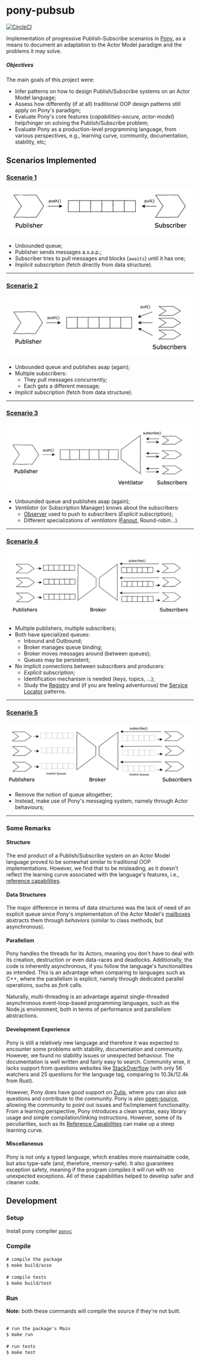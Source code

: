 # pony-pubsub

[![CircleCI](https://circleci.com/gh/antonioalmeida/feup-asso.svg?style=svg)](https://circleci.com/gh/antonioalmeida/feup-asso)

Implementation of progressive Publish-Subscribe scenarios in [Pony](https://ponylang.io), as a means to document an adaptation to the Actor Model paradigm and the problems it may solve.

##### Objectives
The main goals of this project were:

* Infer patterns on how to design Publish/Subscribe systems on an Actor Model language;
* Assess how differently (if at all) traditional OOP design patterns still apply on Pony's paradigm;
* Evaluate Pony's core features (*capabilities-secure, actor-model*) help/hinger on solving the Publish/Subscribe problem;
* Evaluate Pony as a production-level programming language, from various perspectives, e.g., learning curve, community, documentation, stability, etc;

## Scenarios Implemented

### [Scenario 1](https://github.com/antonioalmeida/feup-asso/tree/scenario1)

![scenario-1](assets/scenario-1.png)

* Unbounded queue;
* Publisher sends messages a.s.a.p.;
* Subscriber tries to pull messages and blocks (`awaits`) until it has one;
* *Implicit* subscription (fetch directly from data structure).

----

### [Scenario 2](https://github.com/antonioalmeida/feup-asso/tree/scenario2)

![scenario-2](assets/scenario-2.png)

* Unbounded queue and publishes asap (again);
* Multiple subscribers:
    * They pull messages concurrently;
    * Each gets a different message;
* *Implicit* subscription (fetch from data structure).

----

### [Scenario 3](https://github.com/antonioalmeida/feup-asso/tree/scenario3)

![scenario-3](assets/scenario-3.png)

* Unbounded queue and publishes asap (again);
* *Ventilator* (or Subscription Manager) knows about the subscribers:
    * [Observer](https://en.wikipedia.org/wiki/Observer_pattern) used to push to subscribers (*Explicit* subscription);
    * Different specializations of *ventilators* ([Fanout](https://en.wikipedia.org/wiki/Fan-out_(software)), Round-robin...).
    
----

### [Scenario 4](https://github.com/antonioalmeida/feup-asso/tree/scenario4)

![scenario-4](assets/scenario-4.png)

* Multiple publishers, multiple subscribers;
* Both have specialized queues:
    * Inbound and Outbound;
    * Broker manages queue binding;
    * Broker moves messages around (between queues);
    * Queues may be persistent;
* No implicit connections between subscribers and producers:
    * *Explicit* subscription;
    * Identification mechanism is needed (keys, topics, ...);
    * Study the [Registry](https://martinfowler.com/eaaCatalog/registry.html) and (if you are feeling adventurous) the [Service Locator](https://en.wikipedia.org/wiki/Service_locator_pattern) patterns.

----

### [Scenario 5](https://github.com/antonioalmeida/feup-asso/tree/scenario5)

![scenario-5](assets/scenario-5.png)
    
* Remove the notion of queue altogether;
* Instead, make use of Pony's messaging system, namely through Actor behaviours;

----


### Some Remarks

#### Structure

The end product of a Publish/Subscribe system on an Actor Model language proved to be somewhat similar to traditional OOP implementations. However, we find that to be misleading, as it doesn't reflect the learning curve associated with the language's features, i.e., [reference capabilities](https://www.ponylang.io/learn/#reference-capabilities). 

#### Data Structures 
The major difference in terms of data structures was the lack of need of an explicit queue since Pony's implementation of the Actor Model's [mailboxes](https://en.wikipedia.org/wiki/Actor_model#Fundamental_concepts) abstracts them through _behaviors_ (similar to class methods, but asynchronous). 

#### Parallelism

Pony handles the threads for its Actors, meaning you don't have to deal with its creation, destruction or even data-races and deadlocks. Additionally, the code is inherently asynchronous, if you follow the language's functionalities as intended. This is an advantage when comparing to languages such as C++, where the parallelism is explicit, namely through dedicated parallel operations, suchs as _fork_ calls.

Naturally, multi-threading is an advantage against single-threaded asynchronous event-loop-based programming languages, such as the Node.js environment, both in terms of performance and parallelism abstractions.

#### Development Experience

Pony is still a relatively new language and therefore it was expected to encounter some problems with stability, documentation and community. However, we found no stability issues or unexpected behaviour. The documentation is well written and fairly easy to search. Community wise, it lacks support from questions websites like [StackOverflow](https://stackoverflow.com/) (with only 56 watchers and 25 questions for the language tag, comparing to 10.3k/12.4k from Rust). 

However, Pony does have good support on [Zulip](https://ponylang.zulipchat.com/), where you can also ask questions and contribute to the community. Pony is also [open-source](https://github.com/ponylang/ponyc), allowing the community to point out issues and fix/implement functionality. From a learning perspective, Pony introduces a clean syntax, easy library usage and simple compilation/linking instructions. However, some of its peculiarities, such as its [Reference Capabilities](https://tutorial.ponylang.io/reference-capabilities/reference-capabilities.html) can make up a steep learning curve.  

#### Miscellaneous

Pony is not only a typed language, which enables more maintainable code, but also type-safe (and, therefore, memory-safe). It also guarantees exception safety, meaning if the program compiles it will run with no unexpected exceptions. All of these capabilities helped to develop safer and cleaner code.

## Development 

### Setup
Install pony compiler [`ponyc`](https://github.com/ponylang/ponyc)

### Compile
```shell
# compile the package
$ make build/asso 

# compile tests
$ make build/test 
```

### Run

__Note:__ both these commands will compile the source if they're not built.
```shell

# run the package's Main
$ make run

# run tests
$ make test
```

